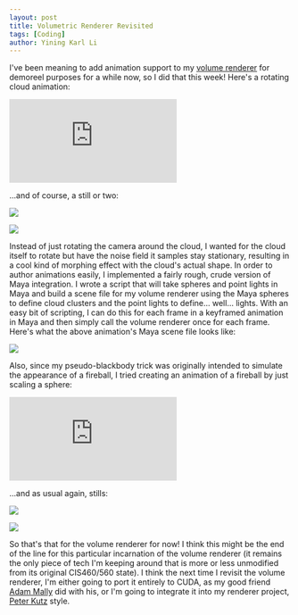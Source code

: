 ```yaml
---
layout: post
title: Volumetric Renderer Revisited
tags: [Coding]
author: Yining Karl Li
---
```


I've been meaning to add animation support to my [volume renderer](http://yiningkarlli.blogspot.com/2011/10/volumetric-renderer-for-rendering.html) for demoreel purposes for a while now, so I did that this week! Here's a rotating cloud animation: 

<div class='embed-container'><iframe src='https://player.vimeo.com/video/53634239' frameborder='0'>Animated Cloud Render Test</iframe></div>

...and of course, a still or two:

[![]({{site.url}}/content/images/2012/Sep/cloud1.png)]({{site.url}}/content/images/2012/Sep/cloud1.png)

[![]({{site.url}}/content/images/2012/Sep/cloud2.png)]({{site.url}}/content/images/2012/Sep/cloud2.png)

Instead of just rotating the camera around the cloud, I wanted for the cloud itself to rotate but have the noise field it samples stay stationary, resulting in a cool kind of morphing effect with the cloud's actual shape. In order to author animations easily, I implemented a fairly rough, crude version of Maya integration. I wrote a script that will take spheres and point lights in Maya and build a scene file for my volume renderer using the Maya spheres to define cloud clusters and the point lights to define... well... lights. With an easy bit of scripting, I can do this for each frame in a keyframed animation in Maya and then simply call the volume renderer once for each frame. Here's what the above animation's Maya scene file looks like:

[![]({{site.url}}/content/images/2012/Sep/maya.png)]({{site.url}}/content/images/2012/Sep/maya.png)

Also, since my pseudo-blackbody trick was originally intended to simulate the appearance of a fireball, I tried creating an animation of a fireball by just scaling a sphere:

<div class='embed-container'><iframe src='https://player.vimeo.com/video/53714601' frameborder='0'>Animated Pseudo-Blackbody Test</iframe></div>

...and as usual again, stills:

[![]({{site.url}}/content/images/2012/Sep/blackbody1.png)]({{site.url}}/content/images/2012/Sep/blackbody1.png)

[![]({{site.url}}/content/images/2012/Sep/blackbody2.png)]({{site.url}}/content/images/2012/Sep/blackbody2.png)

So that's that for the volume renderer for now! I think this might be the end of the line for this particular incarnation of the volume renderer (it remains the only piece of tech I'm keeping around that is more or less unmodified from its original CIS460/560 state). I think the next time I revisit the volume renderer, I'm either going to port it entirely to CUDA, as my good friend [Adam Mally](https://vimeo.com/user6054073) did with his, or I'm going to integrate it into my renderer project, [Peter Kutz](http://peterkutz.com/) style.
